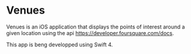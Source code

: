# Venues
Venues is an iOS application that displays the points of interest around a given location using the api https://developer.foursquare.com/docs.

This app is beng developped using Swift 4.
